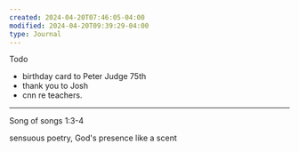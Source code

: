 ```yaml
---
created: 2024-04-20T07:46:05-04:00
modified: 2024-04-20T09:39:29-04:00
type: Journal
---
```


Todo

- birthday card to Peter Judge 75th
- thank you to Josh
- cnn re teachers. 

---

Song of songs 1:3-4

sensuous poetry, God's presence like a scent

